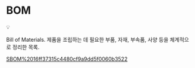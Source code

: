 # BOM

<aside>
💡

Bill of Materials.
제품을 조립하는 데 필요한 부품, 자재, 부속품, 사양 등을 체계적으로 정리한 목록.

</aside>

[SBOM%2016ff37315c4480cf9a9dd5f0060b3522](SBOM%2016ff37315c4480cf9a9dd5f0060b3522)